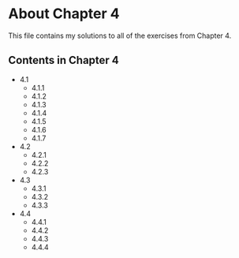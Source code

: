 # About Chapter 4
This file contains my solutions to all of the exercises from Chapter 4.

## Contents in Chapter 4
* 4.1 
  * 4.1.1 
  * 4.1.2 
  * 4.1.3 
  * 4.1.4
  * 4.1.5
  * 4.1.6
  * 4.1.7 
* 4.2
  * 4.2.1 
  * 4.2.2
  * 4.2.3
* 4.3
  * 4.3.1
  * 4.3.2 
  * 4.3.3 
* 4.4
  * 4.4.1 
  * 4.4.2 
  * 4.4.3
  * 4.4.4
